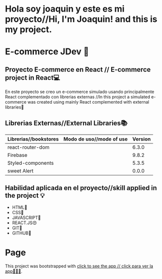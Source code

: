 # Hola soy joaquin y este es mi proyecto//Hi, I'm Joaquin! and this is my project.
# E-commerce JDev 🚀
## Proyecto E-commerce en React // E-commerce project in React💻
En este proyecto se creo un e-commerce simulado usando principalmente React complementado con librerias externas //In this project a simulated e-commerce was created using mainly React complemented with external libraries🎁

## Librerias Externas//External Libraries📚
| Librerias//bookstores  | Modo de uso//mode of use | Version |
| ------ | ------ |-------|
| react-router-dom |  |6.3.0|
| Firebase |  |9.8.2 
|Styled-components|  |5.3.5
| sweet Alert | |0.0.0

## Habilidad aplicada en el proyecto//skill applied in the project 💡
- HTML🧱
- CSS🎨
- JAVASCRIPT🍭
- REACT.JS😍
- GIT🔧
- GITHUB💾
# Page

This project was bootstrapped with [click to see the app // click para ver la app🚀🚀🚀](https://astonishing-biscuit-1e3b45.netlify.app/).








